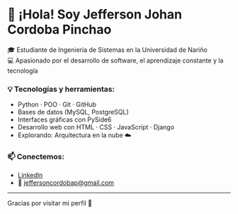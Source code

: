 # 👋 ¡Hola! Soy Jefferson Johan Cordoba Pinchao

🎓 Estudiante de Ingeniería de Sistemas en la Universidad de Nariño  
💻 Apasionado por el desarrollo de software, el aprendizaje constante y la tecnología

### 💡 Tecnologías y herramientas:
- Python · POO · Git · GitHub  
- Bases de datos (MySQL, PostgreSQL)  
- Interfaces gráficas con PySide6  
- Desarrollo web con HTML · CSS · JavaScript · Django  
- Explorando: Arquitectura en la nube ☁️


### 📫 Conectemos:
- [LinkedIn](linkedin.com/in/jefferson-johan-cordoba-pinchao-54238a373)
- 📧 jeffersoncordobap@gmail.com

---

Gracias por visitar mi perfil 💙

